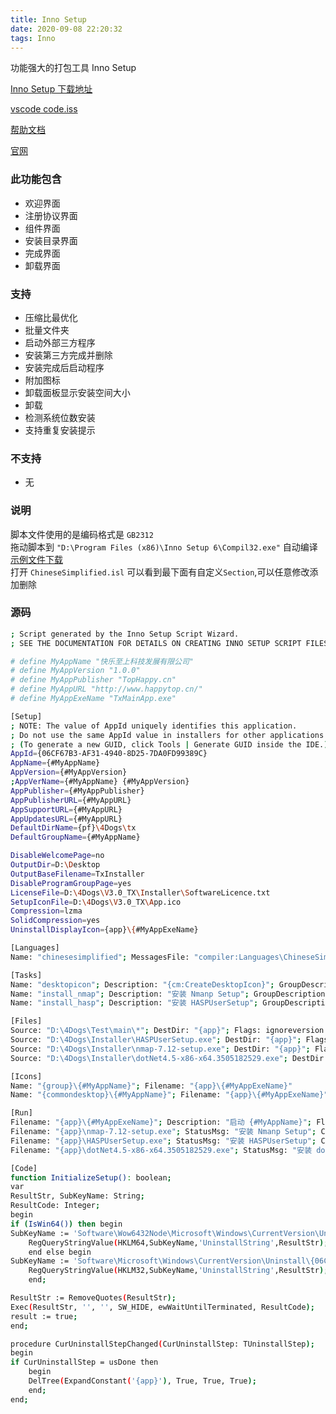 ```yaml
---
title: Inno Setup
date: 2020-09-08 22:20:32
tags: Inno
---
```


功能强大的打包工具 Inno Setup

[Inno Setup 下载地址](https://jrsoftware.org/isdl.php)

[vscode code.iss](https://github.com/Microsoft/vscode/blob/master/build/win32/code.iss)

[帮助文档](https://jrsoftware.org/ishelp/index.php)

[官网](https://jrsoftware.org/isinfo.php)

### 此功能包含

- 欢迎界面
- 注册协议界面
- 组件界面
- 安装目录界面
- 完成界面
- 卸载界面

### 支持

- 压缩比最优化
- 批量文件夹
- 启动外部三方程序
- 安装第三方完成并删除
- 安装完成后启动程序
- 附加图标
- 卸载面板显示安装空间大小
- 卸载
- 检测系统位数安装
- 支持重复安装提示

### 不支持

- 无

### 说明

脚本文件使用的是编码格式是 `GB2312`  
拖动脚本到 `"D:\Program Files (x86)\Inno Setup 6\Compil32.exe"` 自动编译  
[示例文件下载](../../../assets/posts/inno_setup.iss)  
打开 `ChineseSimplified.isl` 可以看到最下面有自定义`Section`,可以任意修改添加删除

### 源码

  ``` sh
  ; Script generated by the Inno Setup Script Wizard.
  ; SEE THE DOCUMENTATION FOR DETAILS ON CREATING INNO SETUP SCRIPT FILES!
  
  # define MyAppName "快乐至上科技发展有限公司"
  # define MyAppVersion "1.0.0"
  # define MyAppPublisher "TopHappy.cn"
  # define MyAppURL "http://www.happytop.cn/"
  # define MyAppExeName "TxMainApp.exe"
  
  [Setup]
  ; NOTE: The value of AppId uniquely identifies this application.
  ; Do not use the same AppId value in installers for other applications.
  ; (To generate a new GUID, click Tools | Generate GUID inside the IDE.)
  AppId={06CF67B3-AF31-4940-8D25-7DA0FD99389C}
  AppName={#MyAppName}
  AppVersion={#MyAppVersion}
  ;AppVerName={#MyAppName} {#MyAppVersion}
  AppPublisher={#MyAppPublisher}
  AppPublisherURL={#MyAppURL}
  AppSupportURL={#MyAppURL}
  AppUpdatesURL={#MyAppURL}
  DefaultDirName={pf}\4Dogs\tx
  DefaultGroupName={#MyAppName}

  DisableWelcomePage=no
  OutputDir=D:\Desktop
  OutputBaseFilename=TxInstaller
  DisableProgramGroupPage=yes
  LicenseFile=D:\4Dogs\V3.0_TX\Installer\SoftwareLicence.txt
  SetupIconFile=D:\4Dogs\V3.0_TX\App.ico
  Compression=lzma
  SolidCompression=yes
  UninstallDisplayIcon={app}\{#MyAppExeName}

  [Languages]
  Name: "chinesesimplified"; MessagesFile: "compiler:Languages\ChineseSimplified.isl"

  [Tasks]
  Name: "desktopicon"; Description: "{cm:CreateDesktopIcon}"; GroupDescription: "{cm:AdditionalIcons}"; Flags: unchecked
  Name: "install_nmap"; Description: "安装 Nmanp Setup"; GroupDescription: "{cm:Other}";  Flags: checkablealone 
  Name: "install_hasp"; Description: "安装 HASPUserSetup"; GroupDescription: "{cm:Other}"; Flags: checkablealone 

  [Files]
  Source: "D:\4Dogs\Test\main\*"; DestDir: "{app}"; Flags: ignoreversion recursesubdirs createallsubdirs
  Source: "D:\4Dogs\Installer\HASPUserSetup.exe"; DestDir: "{app}"; Flags: ignoreversion deleteafterinstall; Tasks :install_hasp
  Source: "D:\4Dogs\Installer\nmap-7.12-setup.exe"; DestDir: "{app}"; Flags: ignoreversion deleteafterinstall ;Tasks :install_nmap
  Source: "D:\4Dogs\Installer\dotNet4.5-x86-x64.3505182529.exe"; DestDir: "{app}"; Flags: ignoreversion deleteafterinstall ;

  [Icons]
  Name: "{group}\{#MyAppName}"; Filename: "{app}\{#MyAppExeName}"
  Name: "{commondesktop}\{#MyAppName}"; Filename: "{app}\{#MyAppExeName}"; Tasks: desktopicon

  [Run]
  Filename: "{app}\{#MyAppExeName}"; Description: "启动 {#MyAppName}"; Flags: postinstall skipifsilent
  Filename: "{app}\nmap-7.12-setup.exe"; StatusMsg: "安装 Nmanp Setup"; Check: IsWin64(); Tasks: install_nmap;
  Filename: "{app}\HASPUserSetup.exe"; StatusMsg: "安装 HASPUserSetup"; Check: IsWin64(); Tasks: install_hasp;
  Filename: "{app}\dotNet4.5-x86-x64.3505182529.exe"; StatusMsg: "安装 dotNet4.5-x86-x64.3505182529.exe"; Check: IsWin64();

  [Code]
  function InitializeSetup(): boolean;
  var
  ResultStr, SubKeyName: String;
  ResultCode: Integer;
  begin
  if (IsWin64()) then begin
  SubKeyName := 'Software\Wow6432Node\Microsoft\Windows\CurrentVersion\Uninstall\{06CF67B3-AF31-4940-8D25-7DA0FD99389C}_is1';
      RegQueryStringValue(HKLM64,SubKeyName,'UninstallString',ResultStr);
      end else begin
  SubKeyName := 'Software\Microsoft\Windows\CurrentVersion\Uninstall\{06CF67B3-AF31-4940-8D25-7DA0FD99389C}_is1';
      RegQueryStringValue(HKLM32,SubKeyName,'UninstallString',ResultStr);
      end;

  ResultStr := RemoveQuotes(ResultStr);
  Exec(ResultStr, '', '', SW_HIDE, ewWaitUntilTerminated, ResultCode);
  result := true;
  end;

  procedure CurUninstallStepChanged(CurUninstallStep: TUninstallStep);
  begin
  if CurUninstallStep = usDone then
      begin
      DelTree(ExpandConstant('{app}'), True, True, True);
      end;
  end;

  ```
